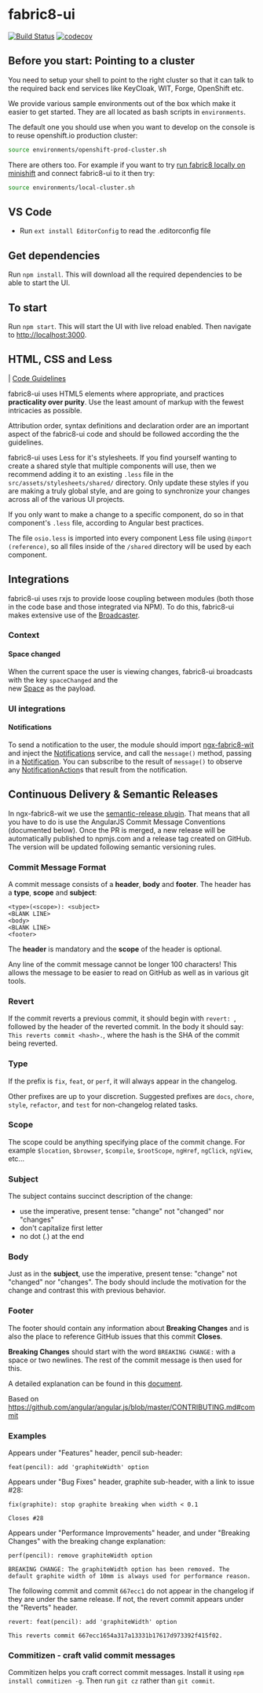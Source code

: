 # fabric8-ui

[![Build Status](https://ci.centos.org/buildStatus/icon?job=devtools-fabric8-ui-npm-publish-build-master)](https://ci.centos.org/job/devtools-fabric8-ui-npm-publish-build-master)
[![codecov](https://codecov.io/gh/fabric8io/fabric8-ui/branch/master/graph/badge.svg)](https://codecov.io/gh/fabric8io/fabric8-ui)

## Before you start: Pointing to a cluster

You need to setup your shell to point to the right cluster so that it can talk to the required back end services like KeyCloak, WIT, Forge, OpenShift etc.

We provide various sample environments out of the box which make it easier to get started. They are all located as bash scripts in `environments`.

The default one you should use when you want to develop on the console is to reuse openshift.io production cluster:

```bash
source environments/openshift-prod-cluster.sh
```

There are others too. For example if you want to try [run fabric8 locally on minishift](https://github.com/fabric8io/fabric8-platform#v-4x-pre-release-development) and connect fabric8-ui to it then try:

```bash
source environments/local-cluster.sh
```


## VS Code

* Run `ext install EditorConfig` to read the .editorconfig file

## Get dependencies

Run `npm install`. This will download all the required dependencies to be able to start the UI.

## To start

Run `npm start`. This will start the UI with live reload enabled. Then navigate to <http://localhost:3000>.

## HTML, CSS and Less
| [Code Guidelines](https://fabric8-ui.github.io/fabric8-ux/code-guidelines)

fabric8-ui uses HTML5 elements where appropriate, and practices
**practicality over purity**. Use the least amount of markup with the fewest intricacies as possible.

Attribution order, syntax definitions and declaration order are an important aspect of the fabric8-ui code and should be followed according the the guidelines.

fabric8-ui uses Less for it's stylesheets. If you find yourself wanting to create a shared style that multiple components will
use, then we recommend adding it to an existing `.less` file in the `src/assets/stylesheets/shared/` directory. Only update these styles if you are making a truly global style, and are going to synchronize your changes across all of the various UI projects.

If you only want to make a change to a specific component, do so in that component's `.less` file, according to Angular best practices.

The file `osio.less` is imported into every component Less file using `@import (reference)`, so all files inside of the `/shared` directory will be used by each component.

## Integrations

fabric8-ui uses rxjs to provide loose coupling between modules (both those in the code base and those integrated via NPM).
To do this, fabric8-ui makes extensive use of the [Broadcaster](https://github.com/fabric8-ui/ngx-base/blob/master/src/app/broadcaster.service.ts).

### Context

#### Space changed

When the current space the user is viewing changes, fabric8-ui broadcasts with the key `spaceChanged` and the  
new [Space](https://github.com/fabric8-ui/ngx-fabric8-wit/blob/master/src/app/models/space.ts) as the payload.

### UI integrations

####  Notifications

To send a notification to the user, the module should import [ngx-fabric8-wit](https://github.com/fabric8-ui/ngx-fabric8-wit)
and inject the [Notifications](https://github.com/fabric8-ui/ngx-base/blob/master/src/app/notifications/notifications.ts)
service, and call the `message()` method, passing in a [Notification](https://github.com/fabric8-ui/ngx-base/blob/master/src/app/notifications/notification.ts). You can subscribe to
the result of `message()` to observe any [NotificationAction](https://github.com/fabric8-ui/ngx-base/blob/master/src/app/notifications/notification-action.ts)s that result
from the notification.

## Continuous Delivery & Semantic Releases

In ngx-fabric8-wit we use the
[semantic-release
plugin](https://github.com/semantic-release/semantic-release). That means that all you have to do is use the AngularJS Commit
Message Conventions (documented below). Once the PR is merged, a new
release will be automatically published to npmjs.com and a release tag
created on GitHub. The version will be updated following semantic
versioning rules.

### Commit Message Format

A commit message consists of a **header**, **body** and **footer**.  The header has a **type**, **scope** and **subject**:

```
<type>(<scope>): <subject>
<BLANK LINE>
<body>
<BLANK LINE>
<footer>
```

The **header** is mandatory and the **scope** of the header is optional.

Any line of the commit message cannot be longer 100 characters! This allows the message to be easier
to read on GitHub as well as in various git tools.

### Revert

If the commit reverts a previous commit, it should begin with `revert: `, followed by the header of the reverted commit. In the body it should say: `This reverts commit <hash>.`, where the hash is the SHA of the commit being reverted.

### Type

If the prefix is `fix`, `feat`,  or `perf`, it will always appear in the changelog.

Other prefixes are up to your discretion. Suggested prefixes are `docs`, `chore`, `style`, `refactor`, and `test` for non-changelog related tasks.

### Scope

The scope could be anything specifying place of the commit change. For example `$location`,
`$browser`, `$compile`, `$rootScope`, `ngHref`, `ngClick`, `ngView`, etc...

### Subject

The subject contains succinct description of the change:

* use the imperative, present tense: "change" not "changed" nor "changes"
* don't capitalize first letter
* no dot (.) at the end

### Body

Just as in the **subject**, use the imperative, present tense: "change" not "changed" nor "changes".
The body should include the motivation for the change and contrast this with previous behavior.

### Footer

The footer should contain any information about **Breaking Changes** and is also the place to
reference GitHub issues that this commit **Closes**.

**Breaking Changes** should start with the word `BREAKING CHANGE:` with a space or two newlines. The rest of the commit message is then used for this.

A detailed explanation can be found in this [document][commit-message-format].

Based on https://github.com/angular/angular.js/blob/master/CONTRIBUTING.md#commit

[commit-message-format]: https://docs.google.com/document/d/1QrDFcIiPjSLDn3EL15IJygNPiHORgU1_OOAqWjiDU5Y/edit#


### Examples

Appears under "Features" header, pencil sub-header:

```
feat(pencil): add 'graphiteWidth' option
```

Appears under "Bug Fixes" header, graphite sub-header, with a link to issue #28:

```
fix(graphite): stop graphite breaking when width < 0.1

Closes #28
```

Appears under "Performance Improvements" header, and under "Breaking Changes" with the breaking change explanation:

```
perf(pencil): remove graphiteWidth option

BREAKING CHANGE: The graphiteWidth option has been removed. The default graphite width of 10mm is always used for performance reason.
```

The following commit and commit `667ecc1` do not appear in the changelog if they are under the same release. If not, the revert commit appears under the "Reverts" header.

```
revert: feat(pencil): add 'graphiteWidth' option

This reverts commit 667ecc1654a317a13331b17617d973392f415f02.
```

### Commitizen - craft valid commit messages

Commitizen helps you craft correct commit messages. Install it using `npm install commitizen -g`. Then run `git cz` rather than `git commit`.
